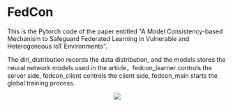 # FedCon
This is the Pytorch code of the paper entitled "A Model Consistency-based Mechanism to Safeguard Federated Learning in Vulnerable and Heterogeneous IoT Environments".  
  
The diri_distribution records the data distribution, and the models stores the neural network models used in the article，fedcon_learner controls the server side, fedcon_client controls the client side, fedcon_main starts the global training process.

<div align="center">
  <img src="https://github.com/user-attachments/assets/37f7f643-1dd6-492a-b106-2cef2c62bfe7">
</div>


